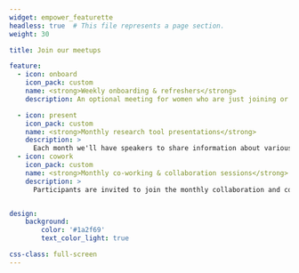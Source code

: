 ```yaml
---
widget: empower_featurette
headless: true  # This file represents a page section.
weight: 30

title: Join our meetups 

feature:
  - icon: onboard
    icon_pack: custom
    name: <strong>Weekly onboarding & refreshers</strong>
    description: An optional meeting for women who are just joining or who would like an informal refresher. Bring your questions or tell us what you're working on? Stay for the full hour or just drop in for a few minutes. <br>Every Tuesday @ 14:00 - 15:00 SAST.

  - icon: present
    icon_pack: custom
    name: <strong>Monthly research tool presentations</strong>
    description: >
      Each month we'll have speakers to share information about various tools that can be used in specific phases of your research workflow. All sessions are recorded and shared on the [ESCALATOR YouTube Channel](https://www.youtube.com/playlist?list=PLAWb55M7X2CHsI5HWOFx9ysQrMlJHFolW). The [full programme is detailed below](#event2022-past).
  - icon: cowork
    icon_pack: custom
    name: <strong>Monthly co-working & collaboration sessions</strong>
    description: >
      Participants are invited to join the monthly collaboration and co-working sessions. Use the time to work through tutorials or other learning materials, discuss challenges and successes, ask questions about how to move forward, and more!


design:
    background:
        color: '#1a2f69'
        text_color_light: true

css-class: full-screen
---
```



